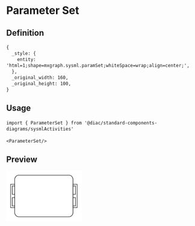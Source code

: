 # Parameter Set

## Definition

```
{
  _style: { 
    entity: 'html=1;shape=mxgraph.sysml.paramSet;whiteSpace=wrap;align=center;',
  },
  _original_width: 160,
  _original_height: 100,
}
```

## Usage

```
import { ParameterSet } from '@diac/standard-components-diagrams/sysmlActivities'

<ParameterSet/>
```

## Preview

<img src="./parameter-set.png" width="200"/>
